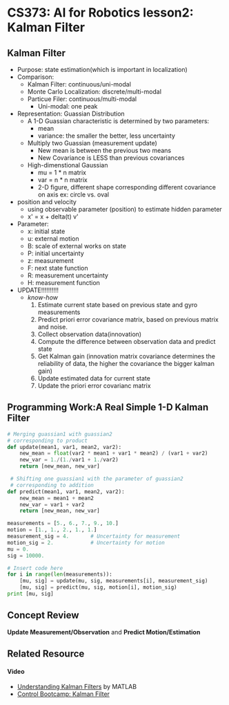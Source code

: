 # CS373: AI for Robotics lesson2: Kalman Filter

## Kalman Filter
- Purpose: state estimation(which is important in localization)
- Comparison:
    + Kalman Filter: continuous/uni-modal
    + Monte Carlo Localization: discrete/multi-modal
    + Particue Filer: continuous/multi-modal
        - Uni-modal: one peak
- Representation: Guassian Distribution    
    + A 1-D Guassian characteristic is determined by two parameters: 
        + mean
        + variance: the smaller the better, less uncertainty
    + Multiply two Guassian (measurement update)
        * New mean is between the previous two means
        * New Covariance is LESS than previous covariances
    + High-dimenstional Gaussian
        * mu = 1 * n matrix
        * var = n * n matrix
        * 2-D figure, different shape corresponding different covariance on axis ex: circle vs. oval
- position and velocity
    + using observable parameter (position) to estimate hidden parameter
    + x' = x + delta(t) v'
- Parameter:
    + x: initial state
    + u: external motion
    + B: scale of external works on state
    + P: initial uncertainty
    + z: measurement
    + F: next state function
    + R: measurement uncertainty
    + H: measurement function
- UPDATE!!!!!!!!!!
    + *know-how*
        1. Estimate current state based on previous state and gyro measurements
        2. Predict priori error covariance matrix, based on previous matrix and noise.
        3. Collect observation data(innovation)   
        4. Compute the difference between observation data and predict state
        5. Get Kalman gain (innovation matrix covariance determines the reliability of data, the higher the covariance the bigger kalman gain)
        6. Update estimated data for current state
        7. Update the priori error covarianc matrix
        
## Programming Work:A Real Simple 1-D Kalman Filter
```python
# Merging guassian1 with guassian2
# corresponding to product
def update(mean1, var1, mean2, var2):      
    new_mean = float(var2 * mean1 + var1 * mean2) / (var1 + var2)
    new_var = 1./(1./var1 + 1./var2)
    return [new_mean, new_var]

 # Shifting one guassian1 with the parameter of guassian2
 # corresponding to addition
def predict(mean1, var1, mean2, var2):   
    new_mean = mean1 + mean2
    new_var = var1 + var2
    return [new_mean, new_var]

measurements = [5., 6., 7., 9., 10.]
motion = [1., 1., 2., 1., 1.]
measurement_sig = 4.       # Uncertainty for measurement
motion_sig = 2.            # Uncertainty for motion
mu = 0.
sig = 10000.

# Insert code here
for i in range(len(measurements)):
    [mu, sig] = update(mu, sig, measurements[i], measurement_sig)
    [mu, sig] = predict(mu, sig, motion[i], motion_sig)
print [mu, sig]

```

## Concept Review
**Update Measurement/Observation** and **Predict Motion/Estimation**

## Related Resource
#### Video
- [Understanding Kalman Filters](https://www.youtube.com/watch?v=mwn8xhgNpFY&list=PLn8PRpmsu08pzi6EMiYnR-076Mh-q3tWr) by MATLAB
- [Control Bootcamp: Kalman Filter](https://www.youtube.com/watch?v=s_9InuQAx-g)
